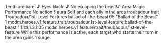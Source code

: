 <ability>
  <flavor>Teeth are bare! ♪ Eyes black! ♪ No escaping the beast!♪</flavor>
  <keywords>
    <keyword>Area</keyword>
    <keyword>Magic</keyword>
    <keyword>Performance</keyword>
  </keywords>
  <type>No action</type>
  <distance>5 aura</distance>
  <target>Self and each ally in the area</target>
  <metadata>
    <class>troubadour</class>
    <feature_type>trait</feature_type>
    <file_dpath>Troubadour/1st-Level Features</file_dpath>
    <item_id>ballad-of-the-beast</item_id>
    <item_index>05</item_index>
    <item_name>&quot;Ballad of the Beast&quot;</item_name>
    <level>1</level>
    <scc>mcdm.heroes.v1:feature.trait.troubadour.1st-level-feature:ballad-of-the-beast</scc>
    <scdc>1.1.1:9.1.3.1:05</scdc>
    <source>mcdm.heroes.v1</source>
    <type>feature/trait/troubadour/1st-level-feature</type>
  </metadata>
  <effects>
    <effect type="mundane">While this performance is active, each target who starts their turn in the area gains 1 surge.</effect>
  </effects>
</ability>
